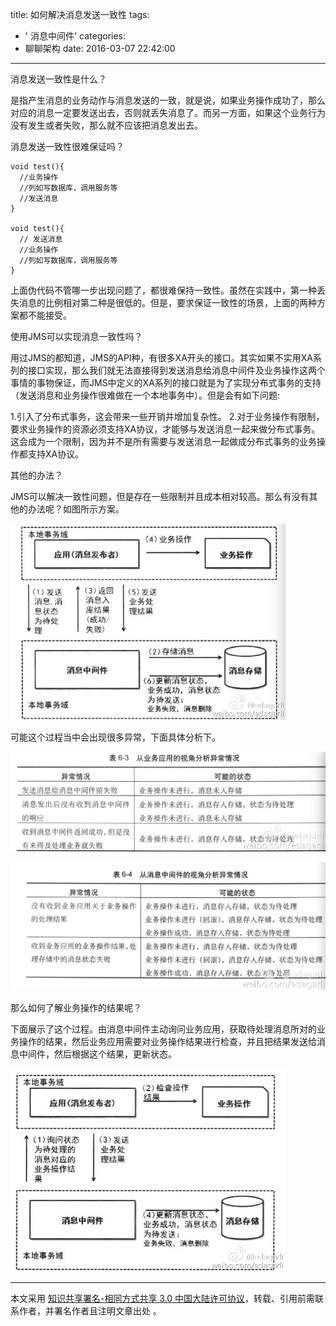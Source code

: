 title: 如何解决消息发送一致性
tags:
  - ' 消息中间件'
categories:
  - 聊聊架构
date: 2016-03-07 22:42:00
---
消息发送一致性是什么？

是指产生消息的业务动作与消息发送的一致，就是说，如果业务操作成功了，那么对应的消息一定要发送出去，否则就丢失消息了。而另一方面，如果这个业务行为没有发生或者失败，那么就不应该把消息发出去。
    
  
消息发送一致性很难保证吗？


	void test(){
      //业务操作
      //列如写数据库，调用服务等
      //发送消息
    }	
    
    void test(){
      // 发送消息
      //业务操作
      //列如写数据库，调用服务等
    }
    
上面伪代码不管哪一步出现问题了，都很难保持一致性。虽然在实践中，第一种丢失消息的比例相对第二种是很低的。但是，要求保证一致性的场景，上面的两种方案都不能接受。

使用JMS可以实现消息一致性吗？
 
用过JMS的都知道，JMS的API种，有很多XA开头的接口。其实如果不实用XA系列的接口实现，那么我们就无法直接得到发送消息给消息中间件及业务操作这两个事情的事物保证，而JMS中定义的XA系列的接口就是为了实现分布式事务的支持（发送消息和业务操作很难做在一个本地事务中）。但是会有如下问题:

1.引入了分布式事务，这会带来一些开销并增加复杂性。
2.对于业务操作有限制，要求业务操作的资源必须支持XA协议，才能够与发送消息一起来做分布式事务。这会成为一个限制，因为并不是所有需要与发送消息一起做成分布式事务的业务操作都支持XA协议。
      
      
其他的办法？
   
JMS可以解决一致性问题，但是存在一些限制并且成本相对较高。那么有没有其他的办法呢？如图所示方案。
    
![](/images/pasted-8.png)


可能这个过程当中会出现很多异常，下面具体分析下。

![](/images/pasted-9.png)


![](/images/pasted-10.png)
  
  
那么如何了解业务操作的结果呢？

下面展示了这个过程。由消息中间件主动询问业务应用，获取待处理消息所对的业务操作的结果，然后业务应用需要对业务操作结果进行检查，并且把结果发送给消息中间件，然后根据这个结果，更新状态。
   
 
![](/images/pasted-11.png)

-------

本文采用 <a href='http://creativecommons.org/licenses/by-sa/3.0/cn/'>知识共享署名-相同方式共享 3.0 中国大陆许可协议</a>，转载、引用前需联系作者，并署名作者且注明文章出处 。